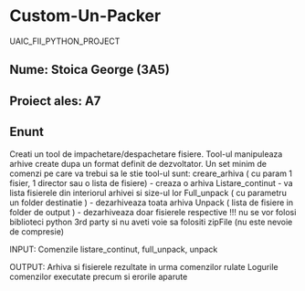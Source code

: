 # Custom-Un-Packer
UAIC_FII_PYTHON_PROJECT

## Nume: Stoica George (3A5)

## Proiect ales: A7

## Enunt
Creati un tool de impachetare/despachetare fisiere. Tool-ul manipuleaza arhive create dupa
un format definit de dezvoltator. Un set minim de comenzi pe care va trebui sa le stie tool-ul
sunt: creare_arhiva ( cu param 1 fisier, 1 director sau o lista de fisiere) - creaza o arhiva
Listare_continut - va lista fisierele din interiorul arhivei si size-ul lor
Full_unpack ( cu parametru un folder destinatie ) - dezarhiveaza toata arhiva
Unpack ( lista de fisiere in folder de output ) - dezarhiveaza doar fisierele respective
!!! nu se vor folosi biblioteci python 3rd party si nu aveti voie sa folositi zipFile (nu este nevoie
de compresie)

INPUT:
Comenzile listare_continut, full_unpack, unpack

OUTPUT:
Arhiva si fisierele rezultate in urma comenzilor rulate
Logurile comenzilor executate precum si erorile aparute
